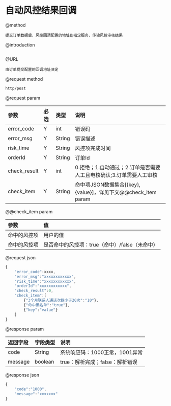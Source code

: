 # 自动风控结果回调

@method

```
提交订单数据后，风控回调配置的地址到指定服务，传输风控审核结果
```

@introduction

```

```

@URL

```
由订单提交配置的回调地址决定
```

@request method

```
http/post
```

@request param

| 参数 | 必选 | 类型 | 说明 |
| :--- | :--- | :--- | :--- |
| error\_code | Y | int | 错误码 |
| error\_msg | Y | String | 错误描述 |
| risk\_time | Y | String | 风控项完成时间 |
| orderId | Y | String | 订单Id |
| check\_result | Y | int | 0.拒绝；1.自动通过；2.订单是否需要人工且电核确认;3.订单需要人工审核 |
| check\_item | Y | String | 命中项JSON数据集合\[{key},{value}\]，详见下文@@check\_item param |

@@check\_item param

| 参数 | 值 |
| :--- | :--- |
| 命中的风控项 | 用户的值 |
| 命中的风控项 | 是否命中的风控项：true（命中）/false（未命中） |

@request json

```js
{
    "error_code":xxxx,
    "error_msg":"xxxxxxxxxxxx",
    "risk_time":"xxxxxxxxxxxx",
    "orderId":"xxxxxxxxxxxx",      
    "check_result":0,
    "check_item":[
        {"3个月联系人通话次数小于20次":"10"},
        {"命中黑名单":"true"},
        {"key":"value"}
    ]
}
```

@response param

| 返回字段 | 字段类型 | 说明 |
| :--- | :--- | :--- |
| code | String | 系统响应码：1000正常，1001异常 |
| message | boolean | true：解析完成；false：解析错误 |

@response json

```js
{
    "code":"1000",
    "message":"xxxxxxx"
}
```



